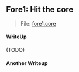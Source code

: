 ## Fore1: Hit the core

> File: [fore1.core](https://github.com/TraiOi/CTF_WriteUp/blob/master/2017/AlexCTF/Forensics/lib/fore1.core)

#### WriteUp

(TODO)

#### Another Writeup
